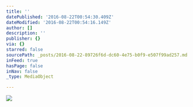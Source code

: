 ```yaml
---
title: ''
datePublished: '2016-08-22T00:54:30.409Z'
dateModified: '2016-08-22T00:54:16.149Z'
author: []
description: ''
publisher: {}
via: {}
starred: false
sourcePath: _posts/2016-08-22-89726f6d-dc60-4e75-b0f9-e507f99ad257.md
inFeed: true
hasPage: false
inNav: false
_type: MediaObject

---
```

![](https://the-grid-user-content.s3-us-west-2.amazonaws.com/35e53160-5666-42b0-984a-6622fb317388.jpg)
